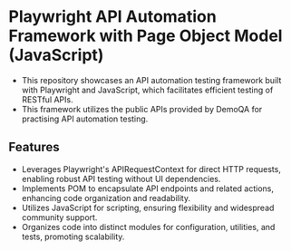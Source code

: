 # Playwright API Automation Framework with Page Object Model (JavaScript)

- This repository showcases an API automation testing framework built with Playwright and JavaScript, which facilitates efficient testing of RESTful APIs.​
- This framework utilizes the public APIs provided by DemoQA for practising API automation testing.

## Features
- Leverages Playwright's APIRequestContext for direct HTTP requests, enabling robust API testing without UI dependencies.​
- Implements POM to encapsulate API endpoints and related actions, enhancing code organization and readability.​
- Utilizes JavaScript for scripting, ensuring flexibility and widespread community support.​
- Organizes code into distinct modules for configuration, utilities, and tests, promoting scalability.​
